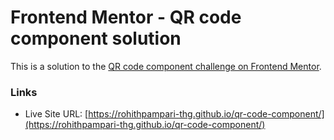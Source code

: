 # Frontend Mentor - QR code component solution

This is a solution to the [QR code component challenge on Frontend Mentor](https://www.frontendmentor.io/challenges/qr-code-component-iux_sIO_H). 


### Links

- Live Site URL: [https://rohithpampari-thg.github.io/qr-code-component/](https://rohithpampari-thg.github.io/qr-code-component/)


